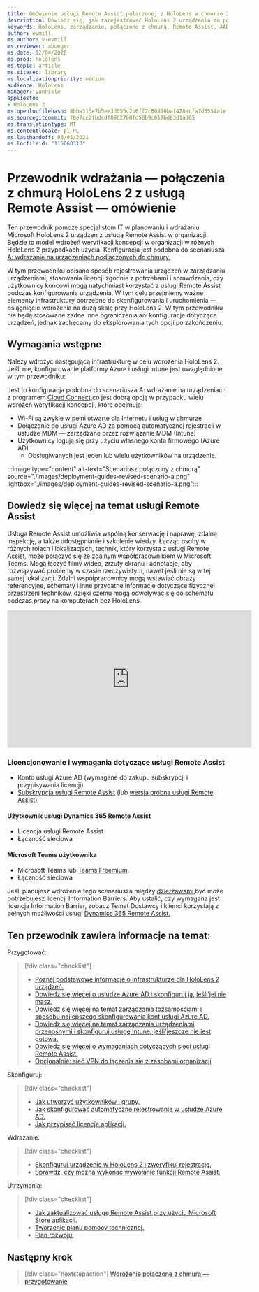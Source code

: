 ```yaml
---
title: Omówienie usługi Remote Assist połączonej z HoloLens w chmurze 2
description: Dowiedz się, jak zarejestrować HoloLens 2 urządzenia za pośrednictwem sieci połączonej z chmurą przy użyciu usługi Dynamics 365 Remote Assist.
keywords: HoloLens, zarządzanie, połączone z chmurą, Remote Assist, AAD, Azure AD, MDM, Mobile Zarządzanie urządzeniami
author: evmill
ms.author: v-evmill
ms.reviewer: aboeger
ms.date: 12/04/2020
ms.prod: hololens
ms.topic: article
ms.sitesec: library
ms.localizationpriority: medium
audience: HoloLens
manager: yannisle
appliesto:
- HoloLens 2
ms.openlocfilehash: 8bba313e7b5ee3d055c2b6ff2c60810baf428ecfa7d5554a1efb4e0aa9e1e98b
ms.sourcegitcommit: f8e7cc2fbdcdf8962700fd50b9c017bd83d1ad65
ms.translationtype: MT
ms.contentlocale: pl-PL
ms.lasthandoff: 08/05/2021
ms.locfileid: "115660313"
---
```

# <a name="deployment-guide--cloud-connected-hololens-2-with-remote-assist--overview"></a>Przewodnik wdrażania — połączenia z chmurą HoloLens 2 z usługą Remote Assist — omówienie

Ten przewodnik pomoże specjalistom IT w planowaniu i wdrażaniu Microsoft HoloLens 2 urządzeń z usługą Remote Assist w organizacji. Będzie to model wdrożeń weryfikacji koncepcji w organizacji w różnych HoloLens 2 przypadkach użycia. Konfiguracja jest podobna do scenariusza [A: wdrażanie na urządzeniach podłączonych do chmury.](common-scenarios.md#scenario-a) 

W tym przewodniku opisano sposób rejestrowania urządzeń w zarządzaniu urządzeniami, stosowania licencji zgodnie z potrzebami i sprawdzania, czy użytkownicy końcowi mogą natychmiast korzystać z usługi Remote Assist podczas konfigurowania urządzenia. W tym celu przejmiemy ważne elementy infrastruktury potrzebne do skonfigurowania i uruchomienia — osiągnięcie wdrożenia na dużą skalę przy HoloLens 2. W tym przewodniku nie będą stosowane żadne inne ograniczenia ani konfiguracje dotyczące urządzeń, jednak zachęcamy do eksplorowania tych opcji po zakończeniu.

## <a name="prerequisites"></a>Wymagania wstępne

Należy wdrożyć następującą infrastrukturę w celu wdrożenia HoloLens 2. Jeśli nie, konfigurowanie platformy Azure i usługi Intune jest uwzględnione w tym przewodniku:

Jest to konfiguracja podobna do scenariusza A: wdrażanie na urządzeniach z programem [Cloud Connect,](/hololens/common-scenarios#scenario-a)co jest dobrą opcją w przypadku wielu wdrożeń weryfikacji koncepcji, które obejmują:

- Wi-Fi są zwykle w pełni otwarte dla Internetu i usług w chmurze
- Dołączanie do usługi Azure AD za pomocą automatycznej rejestracji w usłudze MDM — zarządzane przez rozwiązanie MDM (Intune)
- Użytkownicy logują się przy użyciu własnego konta firmowego (Azure AD)
    - Obsługiwanych jest jeden lub wielu użytkowników na urządzenie.

:::image type="content" alt-text="Scenariusz połączony z chmurą" source="./images/deployment-guides-revised-scenario-a.png" lightbox="./images/deployment-guides-revised-scenario-a.png":::


## <a name="learn-about-remote-assist"></a>Dowiedz się więcej na temat usługi Remote Assist

Usługa Remote Assist umożliwia wspólną konserwację i naprawę, zdalną inspekcję, a także udostępnianie i szkolenie wiedzy. Łącząc osoby w różnych rolach i lokalizacjach, technik, który korzysta z usługi Remote Assist, może połączyć się ze zdalnym współpracownikiem w Microsoft Teams. Mogą łączyć filmy wideo, zrzuty ekranu i adnotacje, aby rozwiązywać problemy w czasie rzeczywistym, nawet jeśli nie są w tej samej lokalizacji. Zdalni współpracownicy mogą wstawiać obrazy referencyjne, schematy i inne przydatne informacje dotyczące fizycznej przestrzeni techników, dzięki czemu mogą odwoływać się do schematu podczas pracy na komputerach bez HoloLens.

<iframe width="560" height="315" src="https://www.youtube.com/embed/d3YT8j0yYl0" frameborder="0" allow="accelerometer; autoplay; clipboard-write; encrypted-media; gyroscope; picture-in-picture" allowfullscreen></iframe>

### <a name="remote-assist-licensing-and-requirements"></a>Licencjonowanie i wymagania dotyczące usługi Remote Assist

- Konto usługi Azure AD (wymagane do zakupu subskrypcji i przypisywania licencji)
- [Subskrypcja usługi Remote Assist](/dynamics365/mixed-reality/remote-assist/buy-and-deploy-remote-assist) (lub [wersja próbna usługi Remote Assist)](/dynamics365/mixed-reality/remote-assist/try-remote-assist)
    
#### <a name="dynamics-365-remote-assist-user"></a>Użytkownik usługi Dynamics 365 Remote Assist

- Licencja usługi Remote Assist
- Łączność sieciowa

#### <a name="microsoft-teams-user"></a>Microsoft Teams użytkownika

- Microsoft Teams lub [Teams Freemium](https://products.office.com/microsoft-teams/free).
- Łączność sieciowa

Jeśli planujesz wdrożenie tego scenariusza między [dzierżawami,](/dynamics365/mixed-reality/remote-assist/cross-tenant-overview#scenario-2-leasing-services-to-other-tenants)być może potrzebujesz licencji Information Barriers. Aby ustalić, czy wymagana jest licencja Information Barrier, zobacz Temat Dostawcy i klienci korzystają z pełnych możliwości usługi [Dynamics 365 Remote Assist.](/dynamics365/mixed-reality/remote-assist/cross-tenant-licensing-implementation)

## <a name="in-this-guide-you-will"></a>Ten przewodnik zawiera informacje na temat:

Przygotować:

> [!div class="checklist"]
> - [Poznaj podstawowe informacje o infrastrukturze dla HoloLens 2 urządzeń.](hololens2-cloud-connected-prepare.md#infrastructure-essentials)
> - [Dowiedz się więcej o usłudze Azure AD i skonfiguruj ją, jeśli&#39;jej nie masz.](hololens2-cloud-connected-prepare.md#azure-active-directory)
> - [Dowiedz się więcej na temat zarządzania tożsamościami i sposobu najlepszego skonfigurowania kont usługi Azure AD.](hololens2-cloud-connected-prepare.md#identity-management)
> - [Dowiedz się więcej na temat zarządzania urządzeniami przenośnymi i skonfiguruj usługę Intune, jeśli&#39;jeszcze nie jest gotowa.](hololens2-cloud-connected-prepare.md#mobile-device-management)
> - [Dowiedz się więcej o wymaganiach dotyczących sieci usługi Remote Assist.](hololens2-cloud-connected-prepare.md#network)
> - [Opcjonalnie: sieć VPN do łączenia się z zasobami organizacji](hololens2-cloud-connected-prepare.md#optional-connect-your-hololens-to-vpn)

Skonfiguruj:

> [!div class="checklist"]
> - [Jak utworzyć użytkowników i grupy.](hololens2-cloud-connected-configure.md#azure-users-and-groups)
> - [Jak skonfigurować automatyczne rejestrowanie w usłudze Azure AD.](hololens2-cloud-connected-configure.md#auto-enrollment-on-hololens-2)
> - [Jak przypisać licencje aplikacji.](hololens2-cloud-connected-configure.md#application-licenses)

Wdrażanie:

> [!div class="checklist"]
> - [Skonfiguruj urządzenie w HoloLens 2 i zweryfikuj rejestrację.](hololens2-cloud-connected-deploy.md#enrollment-validation)
> - [Sprawdź, czy można wykonać wywołanie funkcji Remote Assist.](hololens2-cloud-connected-deploy.md#remote-assist-call-validation)

Utrzymania:

> [!div class="checklist"]
> - [Jak zaktualizować usługę Remote Assist przy użyciu Microsoft Store aplikacji.](hololens2-cloud-connected-maintain.md#updates)
> - [Tworzenie planu pomocy technicznej.](hololens2-cloud-connected-maintain.md#support-plan)
> - [Plan rozwoju.](hololens2-cloud-connected-maintain.md#development-plan)

## <a name="next-step"></a>Następny krok

> [!div class="nextstepaction"]
> [Wdrożenie połączone z chmurą — przygotowanie](hololens2-cloud-connected-prepare.md)

